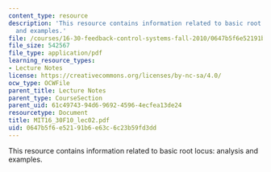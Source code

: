 ```yaml
---
content_type: resource
description: 'This resource contains information related to basic root locus: analysis
  and examples.'
file: /courses/16-30-feedback-control-systems-fall-2010/0647b5f6e52191b6e63c6c23b59fd3dd_MIT16_30F10_lec02.pdf
file_size: 542567
file_type: application/pdf
learning_resource_types:
- Lecture Notes
license: https://creativecommons.org/licenses/by-nc-sa/4.0/
ocw_type: OCWFile
parent_title: Lecture Notes
parent_type: CourseSection
parent_uid: 61c49743-94d6-9692-4596-4ecfea13de24
resourcetype: Document
title: MIT16_30F10_lec02.pdf
uid: 0647b5f6-e521-91b6-e63c-6c23b59fd3dd
---
```

This resource contains information related to basic root locus: analysis and examples.